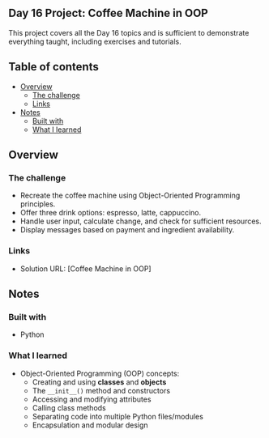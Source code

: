 ## Day 16 Project: Coffee Machine in OOP

This project covers all the Day 16 topics and is sufficient to demonstrate everything taught, including exercises and tutorials.

## Table of contents

- [Overview](#overview)  
  - [The challenge](#the-challenge)  
  - [Links](#links)  
- [Notes](#notes)  
  - [Built with](#built-with)  
  - [What I learned](#what-i-learned)  

## Overview

### The challenge

- Recreate the coffee machine using Object-Oriented Programming principles.
- Offer three drink options: espresso, latte, cappuccino.
- Handle user input, calculate change, and check for sufficient resources.
- Display messages based on payment and ingredient availability.

### Links

- Solution URL: [Coffee Machine in OOP]

## Notes

### Built with

- Python

### What I learned

- Object-Oriented Programming (OOP) concepts:
  - Creating and using **classes** and **objects**
  - The `__init__()` method and constructors
  - Accessing and modifying attributes
  - Calling class methods
  - Separating code into multiple Python files/modules
  - Encapsulation and modular design
